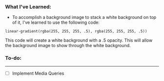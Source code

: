 ### What I've Learned:
- To accomplish a background image to stack a white background on top of it, I've learned to use the following code:
```
linear-gradient(rgba(255, 255, 255, .5), rgba(255, 255, 255, .5))
```
This code will create a white background with a .5 opacity. This will allow the background image to show through the white background.


### To-do: 
---

- [ ] Implement Media Queries

